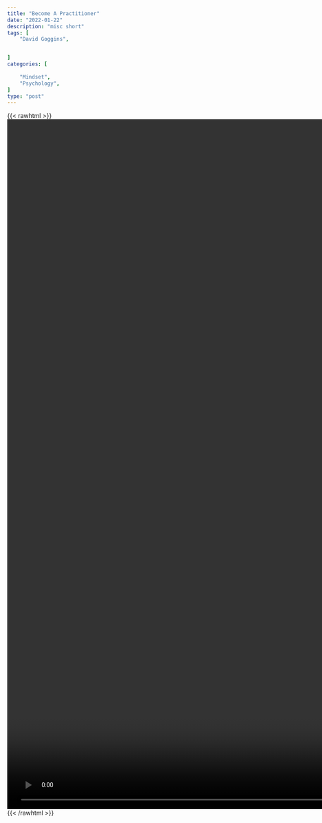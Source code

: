 ```yaml
---
title: "Become A Practitioner"
date: "2022-01-22"
description: "misc short"
tags: [
    "David Goggins",


]
categories: [
    
    "Mindset",
    "Psychology",
]
type: "post"
---
```

{{< rawhtml >}}
    <video style="height:40vh;width:auto" overflow="hidden" controls>
        <source src="https://clips.dev00ps.com/MISC/become_your_own_hero.mp4" type="video/mp4"> 
    </video>
{{< /rawhtml >}}